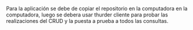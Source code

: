 Para la aplicación se debe de copiar el repositorio en la computadora en la computadora, luego se debera usar thurder cliente para probar las realizaciones del CRUD y la puesta a prueba a todos las consultas.
